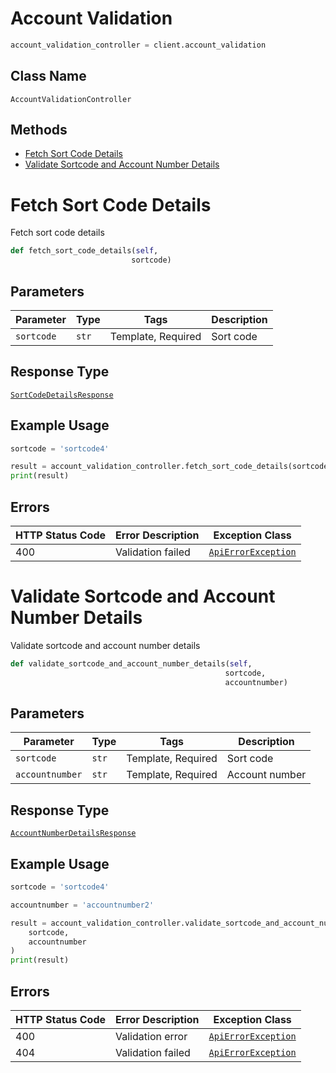 # Account Validation

```python
account_validation_controller = client.account_validation
```

## Class Name

`AccountValidationController`

## Methods

* [Fetch Sort Code Details](../../doc/controllers/account-validation.md#fetch-sort-code-details)
* [Validate Sortcode and Account Number Details](../../doc/controllers/account-validation.md#validate-sortcode-and-account-number-details)


# Fetch Sort Code Details

Fetch sort code details

```python
def fetch_sort_code_details(self,
                           sortcode)
```

## Parameters

| Parameter | Type | Tags | Description |
|  --- | --- | --- | --- |
| `sortcode` | `str` | Template, Required | Sort code |

## Response Type

[`SortCodeDetailsResponse`](../../doc/models/sort-code-details-response.md)

## Example Usage

```python
sortcode = 'sortcode4'

result = account_validation_controller.fetch_sort_code_details(sortcode)
print(result)
```

## Errors

| HTTP Status Code | Error Description | Exception Class |
|  --- | --- | --- |
| 400 | Validation failed | [`ApiErrorException`](../../doc/models/api-error-exception.md) |


# Validate Sortcode and Account Number Details

Validate sortcode and account number details

```python
def validate_sortcode_and_account_number_details(self,
                                                sortcode,
                                                accountnumber)
```

## Parameters

| Parameter | Type | Tags | Description |
|  --- | --- | --- | --- |
| `sortcode` | `str` | Template, Required | Sort code |
| `accountnumber` | `str` | Template, Required | Account number |

## Response Type

[`AccountNumberDetailsResponse`](../../doc/models/account-number-details-response.md)

## Example Usage

```python
sortcode = 'sortcode4'

accountnumber = 'accountnumber2'

result = account_validation_controller.validate_sortcode_and_account_number_details(
    sortcode,
    accountnumber
)
print(result)
```

## Errors

| HTTP Status Code | Error Description | Exception Class |
|  --- | --- | --- |
| 400 | Validation error | [`ApiErrorException`](../../doc/models/api-error-exception.md) |
| 404 | Validation failed | [`ApiErrorException`](../../doc/models/api-error-exception.md) |

